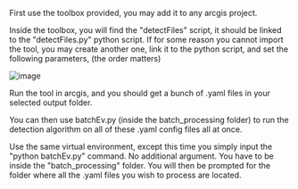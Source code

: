 First use the toolbox provided, you may add it to any arcgis project.

Inside the toolbox, you will find the "detectFiles" script, it should be linked to the "detectFiles.py" python script.
If for some reason you cannot import the tool, you may create another one, link it to the python script, and set the following parameters, (the order matters)

![image](https://user-images.githubusercontent.com/93572721/142226467-7bf06b84-4fbc-48f9-aa50-1311c6558d85.png)

Run the tool in arcgis, and you should get a bunch of .yaml files in your selected output folder.

You can then use batchEv.py (inside the batch_processing folder) to run the detection algorithm on all of these .yaml config files all at once.

Use the same virtual environment, except this time you simply input the "python batchEv.py" command. No additional argument. You have to be inside the "batch_processing" folder. You will then be prompted for the folder where all the .yaml files you wish to process are located.
